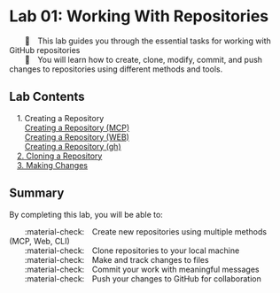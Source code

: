 # Lab 01: Working With Repositories

&emsp;&emsp;:nut_and_bolt:&emsp;This lab guides you through the essential tasks for working with GitHub repositories    
&emsp;&emsp;:nut_and_bolt:&emsp;You will learn how to create, clone, modify, commit, and push changes to repositories using different methods and tools.

## Lab Contents

&emsp;1. Creating a Repository  
&emsp;&emsp;[Creating a Repository (MCP)](01b-Creating-Repo-MCP.md)   
&emsp;&emsp;[Creating a Repository (WEB)](01a-Creating-Repo-Web.md)   
&emsp;&emsp;[Creating a Repository (gh)](01c-Creating-Repo-gh.md)   
&emsp;[2. Cloning a Repository](02-Cloning-Repo.md)   
&emsp;[3. Making Changes](03-Making-Changes.md)   

## Summary

By completing this lab, you will be able to:

&emsp;&emsp;:material-check:&emsp;Create new repositories using multiple methods (MCP, Web, CLI)  
&emsp;&emsp;:material-check:&emsp;Clone repositories to your local machine  
&emsp;&emsp;:material-check:&emsp;Make and track changes to files  
&emsp;&emsp;:material-check:&emsp;Commit your work with meaningful messages  
&emsp;&emsp;:material-check:&emsp;Push your changes to GitHub for collaboration
